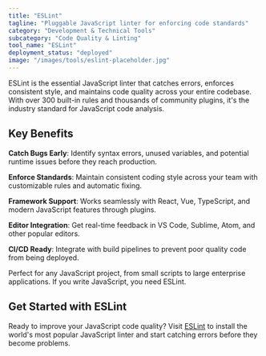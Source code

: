 ```yaml
---
title: "ESLint"
tagline: "Pluggable JavaScript linter for enforcing code standards"
category: "Development & Technical Tools"
subcategory: "Code Quality & Linting"
tool_name: "ESLint"
deployment_status: "deployed"
image: "/images/tools/eslint-placeholder.jpg"
---
```

ESLint is the essential JavaScript linter that catches errors, enforces consistent style, and maintains code quality across your entire codebase. With over 300 built-in rules and thousands of community plugins, it's the industry standard for JavaScript code analysis.

## Key Benefits

**Catch Bugs Early**: Identify syntax errors, unused variables, and potential runtime issues before they reach production.

**Enforce Standards**: Maintain consistent coding style across your team with customizable rules and automatic fixing.

**Framework Support**: Works seamlessly with React, Vue, TypeScript, and modern JavaScript features through plugins.

**Editor Integration**: Get real-time feedback in VS Code, Sublime, Atom, and other popular editors.

**CI/CD Ready**: Integrate with build pipelines to prevent poor quality code from being deployed.

Perfect for any JavaScript project, from small scripts to large enterprise applications. If you write JavaScript, you need ESLint.

## Get Started with ESLint

Ready to improve your JavaScript code quality? Visit [ESLint](https://eslint.org) to install the world's most popular JavaScript linter and start catching errors before they become problems.